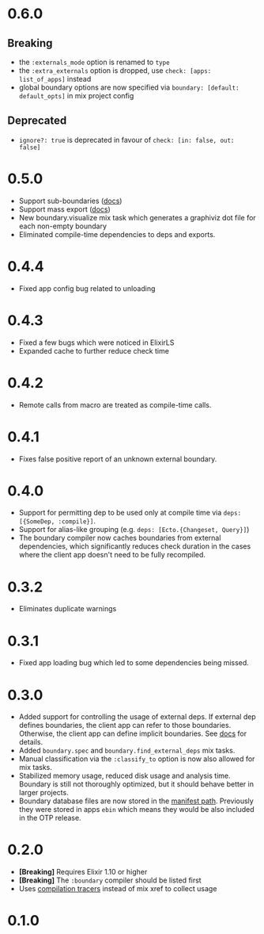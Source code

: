 # 0.6.0

## Breaking

- the `:externals_mode` option is renamed to `type`
- the `:extra_externals` option is dropped, use `check: [apps: list_of_apps]` instead
- global boundary options are now specified via `boundary: [default: default_opts]` in mix project config

## Deprecated

- `ignore?: true` is deprecated in favour of `check: [in: false, out: false]`

# 0.5.0

- Support sub-boundaries ([docs](https://hexdocs.pm/boundary/Boundary.html#module-nested-boundaries))
- Support mass export ([docs](https://hexdocs.pm/boundary/Boundary.html#module-mass-exports))
- New boundary.visualize mix task which generates a graphiviz dot file for each non-empty boundary
- Eliminated compile-time dependencies to deps and exports.

# 0.4.4

- Fixed app config bug related to unloading

# 0.4.3

- Fixed a few bugs which were noticed in ElixirLS
- Expanded cache to further reduce check time

# 0.4.2

- Remote calls from macro are treated as compile-time calls.

# 0.4.1

- Fixes false positive report of an unknown external boundary.

# 0.4.0

- Support for permitting dep to be used only at compile time via `deps: [{SomeDep, :compile}]`.
- Support for alias-like grouping (e.g. `deps: [Ecto.{Changeset, Query}]`)
- The boundary compiler now caches boundaries from external dependencies, which significantly reduces check duration in the cases where the client app doesn't need to be fully recompiled.

# 0.3.2

- Eliminates duplicate warnings

# 0.3.1

- Fixed app loading bug which led to some dependencies being missed.

# 0.3.0

- Added support for controlling the usage of external deps. If external dep defines boundaries, the client app can refer to those boundaries. Otherwise, the client app can define implicit boundaries. See [docs](https://hexdocs.pm/boundary/Boundary.html#module-external-dependencies) for details.
- Added `boundary.spec` and `boundary.find_external_deps` mix tasks.
- Manual classification via the `:classify_to` option is now also allowed for mix tasks.
- Stabilized memory usage, reduced disk usage and analysis time. Boundary is still not thoroughly optimized, but it should behave better in larger projects.
- Boundary database files are now stored in the [manifest path](https://hexdocs.pm/mix/Mix.Project.html#manifest_path/1). Previously they were stored in apps `ebin` which means they would be also included in the OTP release.

# 0.2.0

- **[Breaking]** Requires Elixir 1.10 or higher
- **[Breaking]** The `:boundary` compiler should be listed first
- Uses [compilation tracers](https://hexdocs.pm/elixir/Code.html#module-compilation-tracers) instead of mix xref to collect usage

# 0.1.0
